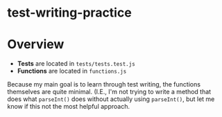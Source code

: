 # test-writing-practice

<h1>Overview</h1>

- <b>Tests</b> are located in `tests/tests.test.js`
- <b>Functions</b> are located in `functions.js`

<p>Because my main goal is to learn through test writing, the functions themselves are quite minimal. (I.E., I'm not trying to write a method that does what <code>parseInt()</code> does without actually using <code>parseInt()</code>, but let me know if this not the most helpful approach.</p>
